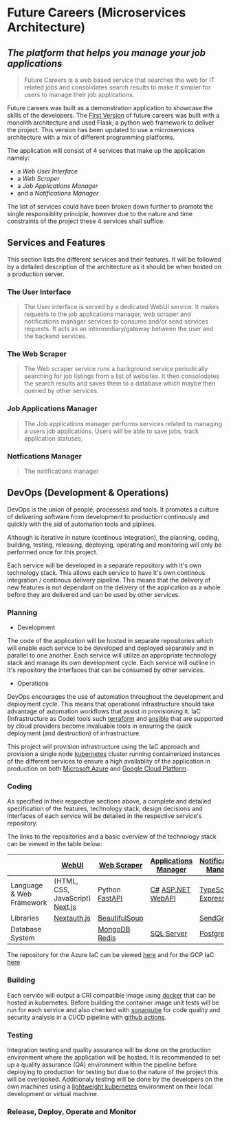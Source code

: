 # Future Careers (Microservices Architecture)

## _The platform that helps you manage your job applications_

> Future Careers is a web based service that searches the web for IT related jobs and consolidates search results to make it simpler for users to manage their job applications.

Future careers was built as a demonstration application to showcase the skills of the developers. The [First Version](https://github.com/alx-software-engineering-portfolio-2023/FutureCareers "Future Careers") of future careers was built with a monolith architecture and used Flask, a python web framework to deliver the project. This version has been updated to use a microservices architecture with a mix of different programming platforms.

The application will consist of 4 services that make up the application namely:

- a _Web User Interface_
- a _Web Scraper_
- a  _Job Applications Manager_
- and a _Notifications Manager_

The list of services could have been broken down further to promote the single responsiblity principle, however due to the nature and time constraints of the project these 4 services shall suffice.

## Services and Features

This section lists the different services and their features. It will be followed by a detailed description of the architecture as it should be when hosted on a production server.

### The User Interface

> The User interface is served by a dedicated WebUI service. It makes requests to the job applications manager, web scraper and notifications manager services to consume and/or send services requests. It acts as an intermediary/gateway between the user and the backend services.

### The Web Scraper

> The Web scraper service runs a background service periodically searching for job listings from a list of websites. It then consolodates the search results and saves them to a database which maybe then queried by other services.

### Job Applications Manager

> The Job applications manager performs services related to managing a users job applications. Users will be able to save jobs, track application statuses, 

### Notfications Manager

> The notifications manager

## DevOps (Development & Operations)

DevOps is the union of people, processess and tools. It promotes a culture of delivering software from development to production continously and quickly with the aid of automation tools and piplines.

Although is iterative in nature (continous integration), the planning, coding, building, testing, releasing, deploying, operating and monitoring will only be performed once for this project.

Each service will be developed in a separate repository with it's own technology stack. This allows each service to have it's own continous integration / continous delivery pipeline. This means that the delivery of new features is not dependant on the delivery of the application as a whole before they are delivered and can be used by other services.

### Planning

- Development

The code of the application will be hosted in separate repositories which will enable each service to be developed and deployed separately and in parallel to one another. Each service will utilize an appropriate technology stack and manage its own development cycle. Each service will outline in it's repository the interfaces that can be consumed by other services.

- Operations

DevOps encourages the use of automation throughout the development and deployment cycle. This means that operational infrastructure should take advantage of automation workflows that assist in provisioning it. IaC (Infrastructure as Code) tools such [terraform](https://www.terraform.io/ "terraform") and [ansible](https://www.ansible.com/ "ansible") that are supported by cloud providers become invaluable tools in ensuring the quick deployment (and destruction) of infrastructure.

This project will provision infrastructure using the IaC approach and provision a single node [kubernetes](https://kubernetes.io/ "kubernetes") cluster running containerized instances of the different services to ensure a high availablity of the application in production on both [Microsoft Azure](https://azure.microsoft.com/en-us/ "Azure") and [Google Cloud Platform](https://cloud.google.com/ "GCP").


### Coding

As specified in their respective sections above, a complete and detailed specification of the features, technology stack, design decisions and interfaces of each service will be detailed in the respective service's repository.

The links to the repositories and a basic overview of the technology stack can be viewed in the table below:

|   | [WebUI](https://www.google.com "Future Careers We User Interface Repository")  | [Web Scraper](https://www.google.com "Future Careers Web Scraper Repository") | [Applications Manager](https://www.google.com "Future Careers Applications Manager Repository") | [Notifications Manager](https://www.google.com "Future Careers notifications Manager Repository") |
|---|---|---|---|---|
|Language & Web Framework| (HTML, CSS, JavaScript) [Next.js](https://nextjs.org/ "Next.js") | Python [FastAPI](https://fastapi.tiangolo.com/ "FastAPI")| [C#](https://dotnet.microsoft.com/en-us/ "dotnet") [ASP.NET WebAPI](https://dotnet.microsoft.com/en-us/apps/aspnet "ASP.NET") | [TypeScript](https://nodejs.org/en "TypeScript") [Express](https://expressjs.com/ "Express")|
|Libraries|[Nextauth.js](https://next-auth.js.org/ "Nextauth.js") | [BeautifulSoup](https://beautiful-soup-4.readthedocs.io/en/latest/ "BeautifulSoup4") | | [SendGrid](https://sendgrid.com/ "SendGrid") |
|Database System|  | [MongoDB](https://www.mongodb.com/ "MongoDb") [Redis](https://redis.io/ "Redis") | [SQL Server](https://www.microsoft.com/en-us/sql-server/ "SQL Server") | [PostgreSQL](https://www.postgresql.org/ "PostgreSQL") |

The repository for the Azure IaC can be viewed [here](http://www.google.com "Future Careers Azure IaC Repo") and for the GCP IaC [here](http://www.google.com "Future Careers GCP IaC Repo")

### Building

Each service will output a CRI compatible image using [docker](https://www.docker.com/ "docker") that can be hosted in kubernetes. Before building the container image unit tests will be run for each service and also checked with [sonarqube](https://www.sonarsource.com/products/sonarqube/ "sonarqube") for code quality and security analysis in a CI/CD pipeline with [github actions](https://github.com/features/actions "github actions").

### Testing

Integration testing and quality assurance will be done on the production environment where the application will be hosted. It is recommended to set up a quality assurance (QA) environment within the pipeline before deploying to production for testing but due to the nature of the project this will be overlooked. Additionaly testing will be done by the developers on the own machines using a [lightweight kubernetes](https://microk8s.io/ "microk8s") environment on their local development or virtual machine.

### Release, Deploy, Operate and Monitor

